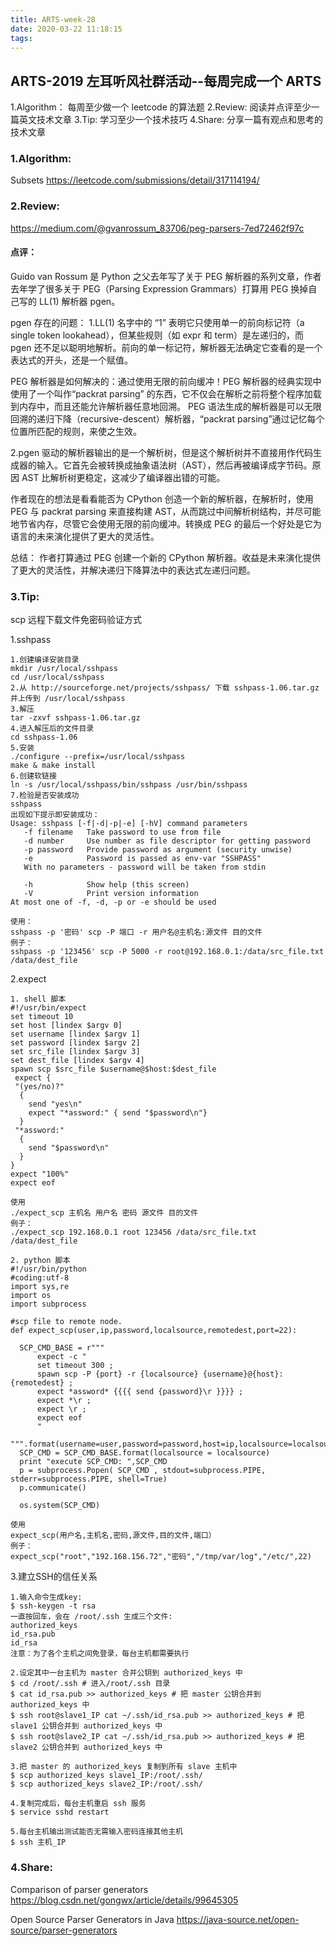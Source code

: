 ```yaml
---
title: ARTS-week-28
date: 2020-03-22 11:18:15
tags:
---
```


## ARTS-2019 左耳听风社群活动--每周完成一个 ARTS
1.Algorithm： 每周至少做一个 leetcode 的算法题
2.Review: 阅读并点评至少一篇英文技术文章
3.Tip: 学习至少一个技术技巧
4.Share: 分享一篇有观点和思考的技术文章

### 1.Algorithm:

Subsets https://leetcode.com/submissions/detail/317114194/

### 2.Review:

https://medium.com/@gvanrossum_83706/peg-parsers-7ed72462f97c

#### 点评：

Guido van Rossum 是 Python 之父去年写了关于 PEG 解析器的系列文章，作者去年学了很多关于 PEG（Parsing Expression Grammars）打算用 PEG 换掉自己写的 LL(1) 解析器 pgen。

pgen 存在的问题： 1.LL(1) 名字中的 “1” 表明它只使用单一的前向标记符（a single token lookahead），但某些规则（如 expr 和 term）是左递归的，而 pgen 还不足以聪明地解析。前向的单一标记符，解析器无法确定它查看的是一个表达式的开头，还是一个赋值。

PEG 解析器是如何解决的：通过使用无限的前向缓冲！PEG 解析器的经典实现中使用了一个叫作“packrat parsing” 的东西，它不仅会在解析之前将整个程序加载到内存中，而且还能允许解析器任意地回溯。 PEG 语法生成的解析器是可以无限回溯的递归下降（recursive-descent）解析器，“packrat parsing”通过记忆每个位置所匹配的规则，来使之生效。

2.pgen 驱动的解析器输出的是一个解析树，但是这个解析树并不直接用作代码生成器的输入。它首先会被转换成抽象语法树（AST），然后再被编译成字节码。原因 AST 比解析树更稳定，这减少了编译器出错的可能。

作者现在的想法是看看能否为 CPython 创造一个新的解析器，在解析时，使用 PEG 与 packrat parsing 来直接构建 AST，从而跳过中间解析树结构，并尽可能地节省内存，尽管它会使用无限的前向缓冲。转换成 PEG 的最后一个好处是它为语言的未来演化提供了更大的灵活性。

总结： 作者打算通过 PEG 创建一个新的 CPython 解析器。收益是未来演化提供了更大的灵活性，并解决递归下降算法中的表达式左递归问题。

### 3.Tip:

scp 远程下载文件免密码验证方式

1.sshpass

``` shell
1.创建编译安装目录
mkdir /usr/local/sshpass
cd /usr/local/sshpass
2.从 http://sourceforge.net/projects/sshpass/ 下载 sshpass-1.06.tar.gz 并上传到 /usr/local/sshpass 
3.解压 
tar -zxvf sshpass-1.06.tar.gz
4.进入解压后的文件目录
cd sshpass-1.06
5.安装
./configure --prefix=/usr/local/sshpass
make & make install
6.创建软链接
ln -s /usr/local/sshpass/bin/sshpass /usr/bin/sshpass
7.检验是否安装成功
sshpass
出现如下提示即安装成功：
Usage: sshpass [-f|-d|-p|-e] [-hV] command parameters
   -f filename   Take password to use from file
   -d number     Use number as file descriptor for getting password
   -p password   Provide password as argument (security unwise)
   -e            Password is passed as env-var "SSHPASS"
   With no parameters - password will be taken from stdin

   -h            Show help (this screen)
   -V            Print version information
At most one of -f, -d, -p or -e should be used

使用：
sshpass -p '密码' scp -P 端口 -r 用户名@主机名:源文件 目的文件
例子： 
sshpass -p '123456' scp -P 5000 -r root@192.168.0.1:/data/src_file.txt /data/dest_file
```

2.expect

``` shell
1. shell 脚本
#!/usr/bin/expect
set timeout 10
set host [lindex $argv 0]
set username [lindex $argv 1]
set password [lindex $argv 2]
set src_file [lindex $argv 3]
set dest_file [lindex $argv 4]
spawn scp $src_file $username@$host:$dest_file
 expect {
 "(yes/no)?"
  {
    send "yes\n"
    expect "*assword:" { send "$password\n"}
  }
 "*assword:"
  {
    send "$password\n"
  }
}
expect "100%"
expect eof

使用
./expect_scp 主机名 用户名 密码 源文件 目的文件
例子：
./expect_scp 192.168.0.1 root 123456 /data/src_file.txt /data/dest_file

2. python 脚本
#!/usr/bin/python
#coding:utf-8
import sys,re
import os
import subprocess
 
#scp file to remote node.
def expect_scp(user,ip,password,localsource,remotedest,port=22):
 
  SCP_CMD_BASE = r"""
      expect -c "
      set timeout 300 ;
      spawn scp -P {port} -r {localsource} {username}@{host}:{remotedest} ;
      expect *assword* {{{{ send {password}\r }}}} ;
      expect *\r ;
      expect \r ;
      expect eof
      "
  """.format(username=user,password=password,host=ip,localsource=localsource,remotedest=remotedest,port=port)
  SCP_CMD = SCP_CMD_BASE.format(localsource = localsource)
  print "execute SCP_CMD: ",SCP_CMD
  p = subprocess.Popen( SCP_CMD , stdout=subprocess.PIPE, stderr=subprocess.PIPE, shell=True)
  p.communicate()
 
  os.system(SCP_CMD)
   
使用
expect_scp(用户名,主机名,密码,源文件,目的文件,端口）
例子：
expect_scp("root","192.168.156.72","密码","/tmp/var/log","/etc/",22)
```

3.建立SSH的信任关系

``` shell
1.输入命令生成key:
$ ssh-keygen -t rsa 
一直按回车，会在 /root/.ssh 生成三个文件:
authorized_keys
id_rsa.pub
id_rsa
注意：为了各个主机之间免登录，每台主机都需要执行

2.设定其中一台主机为 master 合并公钥到 authorized_keys 中
$ cd /root/.ssh # 进入/root/.ssh 目录
$ cat id_rsa.pub >> authorized_keys # 把 master 公钥合并到 authorized_keys 中
$ ssh root@slave1_IP cat ~/.ssh/id_rsa.pub >> authorized_keys # 把 slave1 公钥合并到 authorized_keys 中
$ ssh root@slave2_IP cat ~/.ssh/id_rsa.pub >> authorized_keys # 把 slave2 公钥合并到 authorized_keys 中

3.把 master 的 authorized_keys 复制到所有 slave 主机中
$ scp authorized_keys slave1_IP:/root/.ssh/
$ scp authorized_keys slave2_IP:/root/.ssh/

4.复制完成后，每台主机重启 ssh 服务
$ service sshd restart

5.每台主机输出测试能否无需输入密码连接其他主机
$ ssh 主机_IP
```

### 4.Share:

Comparison of parser generators 
https://blog.csdn.net/gongwx/article/details/99645305

Open Source Parser Generators in Java 
https://java-source.net/open-source/parser-generators